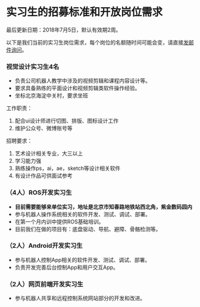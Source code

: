 实习生的招募标准和开放岗位需求
=========================

最后更新日期：2018年7月5日，默认有效期2周。

以下是我们当前的实习生岗位需求，每个岗位的名额随时间可能会变，请直接[发邮件询问](mailto:wuwei@droid.ac.cn)。

### 视觉设计实习生4名

- 负责公司机器人教学中涉及的视频剪辑和课程内容设计等。
- 要求具备熟练的平面设计和视频剪辑类软件操作经验。
- 坐标北京海淀中关村，要求坐班

工作职责：
1. 配合ui设计师进行切图、排版、图标设计工作
2. 维护公众号、微博账号等

招聘要求：
1. 艺术设计相关专业，大三以上
2. 学习能力强
3. 熟练操作ps，ai，ae，sketch等设计相关软件
4. 有设计作品可供面试参考

### （4人）ROS开发实习生
- **目前需要能够来单位实习，地址是北京市知春路地铁站西北角，紫金数码园内**
- 参与机器人操作系统相关的软件开发、测试、调试、部署。
- 在第一个月内训中提供ROS基础培训。
- 目前我们在做的项目有：底盘驱动、导航、避障、骨骼检测等。

### （2人）Android开发实习生
- 参与机器人控制App相关的软件开发、测试、调试、部署。
- 负责开发完善后台控制App和用户交互App。

### （2人）网页前端开发实习生
- 参与机器人共享和远程控制系统网站部分的开发和改进。
